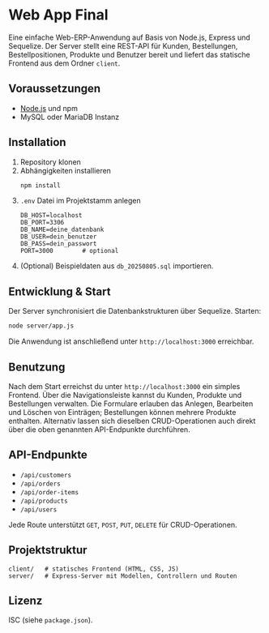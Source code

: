 # Web App Final

Eine einfache Web-ERP-Anwendung auf Basis von Node.js, Express und Sequelize. Der Server stellt eine REST-API für Kunden, Bestellungen, Bestellpositionen, Produkte und Benutzer bereit und liefert das statische Frontend aus dem Ordner `client`.

## Voraussetzungen

- [Node.js](https://nodejs.org/) und npm
- MySQL oder MariaDB Instanz

## Installation

1. Repository klonen
2. Abhängigkeiten installieren
   ```bash
   npm install
   ```
3. `.env` Datei im Projektstamm anlegen
   ```env
   DB_HOST=localhost
   DB_PORT=3306
   DB_NAME=deine_datenbank
   DB_USER=dein_benutzer
   DB_PASS=dein_passwort
   PORT=3000        # optional
   ```
4. (Optional) Beispieldaten aus `db_20250805.sql` importieren.

## Entwicklung & Start

Der Server synchronisiert die Datenbankstrukturen über Sequelize.
Starten:

```bash
node server/app.js
```

Die Anwendung ist anschließend unter `http://localhost:3000` erreichbar.

## Benutzung

Nach dem Start erreichst du unter `http://localhost:3000` ein simples Frontend. Über die Navigationsleiste kannst du Kunden, Produkte und Bestellungen verwalten. Die Formulare erlauben das Anlegen, Bearbeiten und Löschen von Einträgen; Bestellungen können mehrere Produkte enthalten. Alternativ lassen sich dieselben CRUD-Operationen auch direkt über die oben genannten API-Endpunkte durchführen.

## API-Endpunkte

- `/api/customers`
- `/api/orders`
- `/api/order-items`
- `/api/products`
- `/api/users`

Jede Route unterstützt `GET`, `POST`, `PUT`, `DELETE` für CRUD-Operationen.

## Projektstruktur

```
client/   # statisches Frontend (HTML, CSS, JS)
server/   # Express-Server mit Modellen, Controllern und Routen
```

## Lizenz

ISC (siehe `package.json`).

